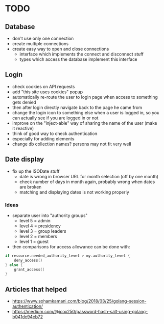 # TODO

## Database

- don't use only one connection
- create multiple connections
- create easy way to open and close connections
  - interface which implements the connect and disconnect stuff
  - types which access the database implement this interface

## Login

- check cookies on API requests
- add "this site uses cookies" popup
- automatically re-route the user to login page when access to something gets denied
- then after login directly navigate back to the page he came from
- change the login icon to something else when a user is logged in, so you can actually see if you are logged in or not
- improve on the "inject-able" way of sharing the name of the user (make it reactive)
- think of good way to check authentication
- especially for adding elements
- change db collection names? persons may not fit very well

## Date display

- fix up the ISODate stuff
  - date is wrong in browser URL for month selection (off by one month)
  - check number of days in month again, probably wrong when dates are broken
  - matching and displaying dates is not working properly

### Ideas

- separate user into "authority groups"
  - level 5 = admin
  - level 4 = presidency
  - level 3 = group leaders
  - level 2 = members
  - level 1 = guest
- then comparisons for access allowance can be done with:
  
```go
if resource.needed_authority_level > my.authority_level {
    deny_access()
} else {
    grant_access()
}
```

## Articles that helped

- <https://www.sohamkamani.com/blog/2018/03/25/golang-session-authentication/>
- <https://medium.com/@jcox250/password-hash-salt-using-golang-b041dc94cb72>
